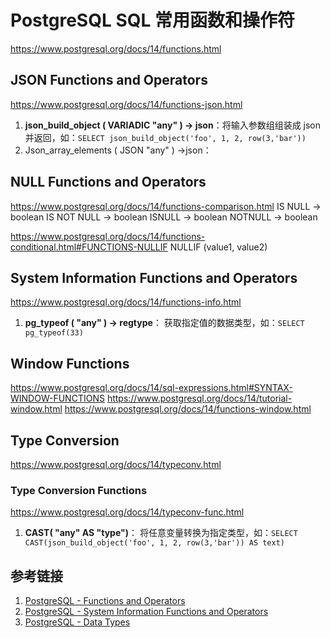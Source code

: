 # PostgreSQL SQL 常用函数和操作符

https://www.postgresql.org/docs/14/functions.html


## JSON Functions and Operators
https://www.postgresql.org/docs/14/functions-json.html

1. **json_build_object ( VARIADIC "any" ) → json**：将输入参数组组装成 json 并返回，如：`SELECT json_build_object('foo', 1, 2, row(3,'bar'))`
2. Json_array_elements ( JSON "any" ) ->json：


## NULL Functions and Operators

https://www.postgresql.org/docs/14/functions-comparison.html
IS NULL → boolean
IS NOT NULL → boolean
ISNULL → boolean
NOTNULL → boolean

https://www.postgresql.org/docs/14/functions-conditional.html#FUNCTIONS-NULLIF
NULLIF (value1, value2)

## System Information Functions and Operators
https://www.postgresql.org/docs/14/functions-info.html

1) **pg_typeof ( "any" ) → regtype**：
   获取指定值的数据类型，如：`SELECT pg_typeof(33)`


## Window Functions

https://www.postgresql.org/docs/14/sql-expressions.html#SYNTAX-WINDOW-FUNCTIONS
https://www.postgresql.org/docs/14/tutorial-window.html
https://www.postgresql.org/docs/14/functions-window.html


## Type Conversion
https://www.postgresql.org/docs/14/typeconv.html


### Type Conversion Functions
https://www.postgresql.org/docs/14/typeconv-func.html

1) **CAST( "any" AS "type")**：
   将任意变量转换为指定类型，如：`SELECT CAST(json_build_object('foo', 1, 2, row(3,'bar')) AS text)`



## 参考链接
1. [PostgreSQL - Functions and Operators](https://www.postgresql.org/docs/14/functions.html)
2. [PostgreSQL - System Information Functions and Operators](https://www.postgresql.org/docs/14/functions-info.html)
3. [PostgreSQL - Data Types](https://www.postgresql.org/docs/14/datatype.html)
